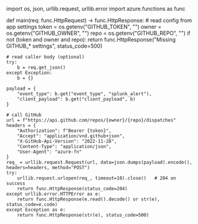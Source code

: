 import os, json, urllib.request, urllib.error
import azure.functions as func

def main(req: func.HttpRequest) -> func.HttpResponse:
    # read config from app settings
    token = os.getenv("GITHUB_TOKEN", "")
    owner = os.getenv("GITHUB_OWNER", "")
    repo  = os.getenv("GITHUB_REPO", "")
    if not (token and owner and repo):
        return func.HttpResponse("Missing GITHUB_* settings", status_code=500)

    # read caller body (optional)
    try:
        b = req.get_json()
    except Exception:
        b = {}

    payload = {
        "event_type": b.get("event_type", "splunk_alert"),
        "client_payload": b.get("client_payload", b)
    }

    # call GitHub
    url = f"https://api.github.com/repos/{owner}/{repo}/dispatches"
    headers = {
        "Authorization": f"Bearer {token}",
        "Accept": "application/vnd.github+json",
        "X-GitHub-Api-Version": "2022-11-28",
        "Content-Type": "application/json",
        "User-Agent": "azure-fn"
    }
    req_ = urllib.request.Request(url, data=json.dumps(payload).encode(), headers=headers, method="POST")
    try:
        urllib.request.urlopen(req_, timeout=10).close()   # 204 on success
        return func.HttpResponse(status_code=204)
    except urllib.error.HTTPError as e:
        return func.HttpResponse(e.read().decode() or str(e), status_code=e.code)
    except Exception as e:
        return func.HttpResponse(str(e), status_code=500)